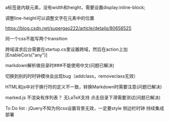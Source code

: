 a标签是内联元素，没有width和height，需要设置display:inline-block;

调整line-height可以调整文字在元素中的位置

https://blog.csdn.net/supergao222/article/details/80658525

同一个css不能写两个transition

跨域请求后台需要在startup.cs里设置跨域，然后在action上加[EnableCors("any")]

markdown解析做目录时###不能使用中文(问题已解决)

切换到别的时时钟模块会出现bug（addclass，removeclass无效）

HTML和js中对于换行符的定义不一致，转换Markdown时需要注意(问题已解决)

marked.js 不渲染有序列表？
无LaTeX支持
点击目录下滑需要测试(问题已解决)

To Do list :
jQuery不知为何css设置背景无效，一定要style
侧边栏时钟
持续集成部署
